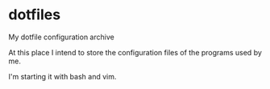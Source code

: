 dotfiles
========

My dotfile configuration archive

At this place I intend to store the configuration files of the programs used by
me.

I'm starting it with bash and vim.
